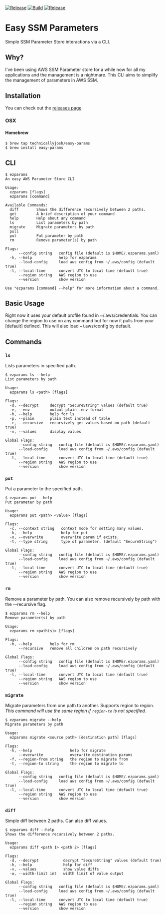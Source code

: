 [![Release](https://img.shields.io/github/release/technicallyjosh/easy-params.svg)](https://github.com/technicallyjosh/easy-params/releases/latest)
[![Build](https://github.com/technicallyjosh/easy-params/workflows/Build/badge.svg)](https://github.com/technicallyjosh/easy-params/actions?query=workflow%3ABuild)
[![Release](https://github.com/technicallyjosh/easy-params/workflows/Release/badge.svg)](https://github.com/technicallyjosh/easy-params/actions?query=workflow%3ARelease)

# Easy SSM Parameters

Simple SSM Parameter Store interactions via a CLI.

## Why?

I've been using AWS SSM Parameter store for a while now for all my applications
and the management is a nightmare. This CLI aims to simplify the management of
parameters in AWS SSM.

## Installation

You can check out the [releases page](https://github.com/technicallyjosh/easy-params/releases).

### OSX

#### Homebrew

```console
$ brew tap technicallyjosh/easy-params
$ brew install easy-params
```

## CLI

```console
$ ezparams
An easy AWS Parameter Store CLI

Usage:
  ezparams [flags]
  ezparams [command]

Available Commands:
  diff        Shows the difference recursively between 2 paths.
  get         A brief description of your command
  help        Help about any command
  ls          List parameters by path
  migrate     Migrate parameters by path
  pull
  put         Put parameter by path
  rm          Remove parameter(s) by path

Flags:
      --config string   config file (default is $HOME/.ezparams.yaml)
  -h, --help            help for ezparams
      --load-config     load aws config from ~/.aws/config (default true)
  -l, --local-time      convert UTC to local time (default true)
      --region string   AWS region to use
      --version         show version

Use "ezparams [command] --help" for more information about a command.
```

## Basic Usage

Right now it uses your default profile found in ~/.aws/credentials. You can change the region to use
on any command but for now it pulls from your [default] defined. This will also load ~/.aws/config
by default.

## Commands

### `ls`

Lists parameters in specified path.

```console
$ ezparams ls --help
List parameters by path

Usage:
  ezparams ls <path> [flags]

Flags:
  -d, --decrypt     decrypt "SecureString" values (default true)
  -e, --env         output plain .env format
  -h, --help        help for ls
  -p, --plain       plain text instead of table
  -r, --recursive   recursively get values based on path (default true)
  -v, --values      display values

Global Flags:
      --config string   config file (default is $HOME/.ezparams.yaml)
      --load-config     load aws config from ~/.aws/config (default true)
  -l, --local-time      convert UTC to local time (default true)
      --region string   AWS region to use
      --version         show version
```

### `put`

Put a parameter to the specified path.

```console
$ ezparams put --help
Put parameter by path

Usage:
  ezparams put <path> <value> [flags]

Flags:
  -c, --context string   context mode for setting many values.
  -h, --help             help for put
  -o, --overwrite        overwrite param if exists.
  -t, --type string      type of parameter. (default "SecureString")

Global Flags:
      --config string   config file (default is $HOME/.ezparams.yaml)
      --load-config     load aws config from ~/.aws/config (default true)
  -l, --local-time      convert UTC to local time (default true)
      --region string   AWS region to use
      --version         show version
```

### `rm`

Remove a parameter by path. You can also remove recursively by path with the --recursive flag.

```console
$ ezparams rm --help
Remove parameter(s) by path

Usage:
  ezparams rm <path(s)> [flags]

Flags:
  -h, --help        help for rm
      --recursive   remove all children on path recursively

Global Flags:
      --config string   config file (default is $HOME/.ezparams.yaml)
      --load-config     load aws config from ~/.aws/config (default true)
  -l, --local-time      convert UTC to local time (default true)
      --region string   AWS region to use
      --version         show version
```

### `migrate`

Migrate parameters from one path to another. Supports region to region. _This command will use the
same region if `region-to` is not specified._

```console
$ ezparams migrate --help
Migrate parameters by path

Usage:
  ezparams migrate <source path> [destination path] [flags]

Flags:
  -h, --help                 help for migrate
      --overwrite            overwrite destination params
  -f, --region-from string   the region to migrate from
  -t, --region-to string     the region to migrate to

Global Flags:
      --config string   config file (default is $HOME/.ezparams.yaml)
      --load-config     load aws config from ~/.aws/config (default true)
  -l, --local-time      convert UTC to local time (default true)
      --region string   AWS region to use
      --version         show version
```

### `diff`

Simple diff between 2 paths. Can also diff values.

```console
$ ezparams diff --help
Shows the difference recursively between 2 paths.

Usage:
  ezparams diff <path 1> <path 2> [flags]

Flags:
  -d, --decrypt           decrypt "SecureString" values (default true)
  -h, --help              help for diff
  -v, --values            show value diffs
  -w, --width-limit int   width limit of value output

Global Flags:
      --config string   config file (default is $HOME/.ezparams.yaml)
      --load-config     load aws config from ~/.aws/config (default true)
  -l, --local-time      convert UTC to local time (default true)
      --region string   AWS region to use
      --version         show version
```
